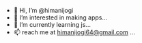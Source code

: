 - 👋 Hi, I’m @himanijogi
- 👀 I’m interested in making apps...
- 🌱 I’m currently learning js...
- 📫  reach me at himanijogi64@gmail.com ...

<!---
himanijogi/himanijogi is a ✨ special ✨ repository because its `README.md` (this file) appears on your GitHub profile.
You can click the Preview link to take a look at your changes.
--->
